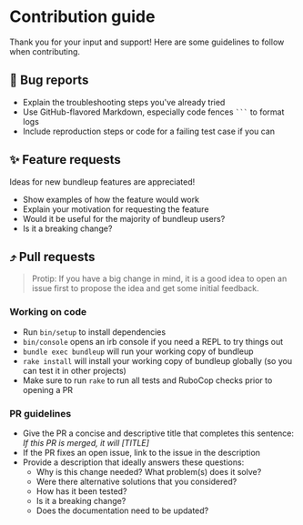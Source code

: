 # Contribution guide

Thank you for your input and support! Here are some guidelines to follow when contributing.

## 🐛 Bug reports

- Explain the troubleshooting steps you've already tried
- Use GitHub-flavored Markdown, especially code fences <code>```</code> to format logs
- Include reproduction steps or code for a failing test case if you can

## ✨ Feature requests

Ideas for new bundleup features are appreciated!

- Show examples of how the feature would work
- Explain your motivation for requesting the feature
- Would it be useful for the majority of bundleup users?
- Is it a breaking change?

## ⤴️ Pull requests

> Protip: If you have a big change in mind, it is a good idea to open an issue first to propose the idea and get some initial feedback.

### Working on code

- Run `bin/setup` to install dependencies
- `bin/console` opens an irb console if you need a REPL to try things out
- `bundle exec bundleup` will run your working copy of bundleup
- `rake install` will install your working copy of bundleup globally (so you can test it in other projects)
- Make sure to run `rake` to run all tests and RuboCop checks prior to opening a PR

### PR guidelines

- Give the PR a concise and descriptive title that completes this sentence: _If this PR is merged, it will [TITLE]_
- If the PR fixes an open issue, link to the issue in the description
- Provide a description that ideally answers these questions:
  - Why is this change needed? What problem(s) does it solve?
  - Were there alternative solutions that you considered?
  - How has it been tested?
  - Is it a breaking change?
  - Does the documentation need to be updated?
